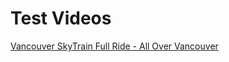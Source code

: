 # Test Videos

[Vancouver SkyTrain Full Ride - All Over Vancouver](//www.youtube.com/watch?v=JOv1oh726n0i)
